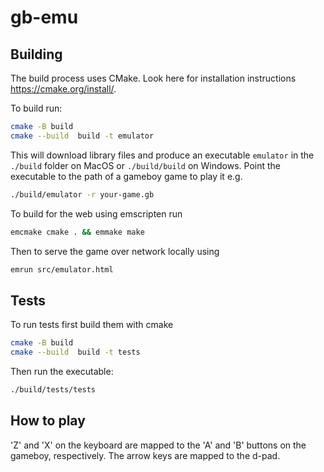 # gb-emu

## Building

The build process uses CMake. Look here for installation instructions https://cmake.org/install/.

To build run:

```sh
cmake -B build
cmake --build  build -t emulator
```

This will download library files and produce an executable `emulator` in the `./build` folder on MacOS or `./build/build` on Windows.
Point the executable to the path of a gameboy game to play it e.g.

```sh
./build/emulator -r your-game.gb
```

To build for the web using emscripten run

```sh
emcmake cmake . && emmake make
```

Then to serve the game over network locally using

```sh
emrun src/emulator.html
```

## Tests

To run tests first build them with cmake

```sh
cmake -B build
cmake --build  build -t tests
```

Then run the executable:

```sh
./build/tests/tests
```

## How to play

'Z' and 'X' on the keyboard are mapped to the 'A' and 'B' buttons on the gameboy, respectively. The arrow keys are mapped to the d-pad.
